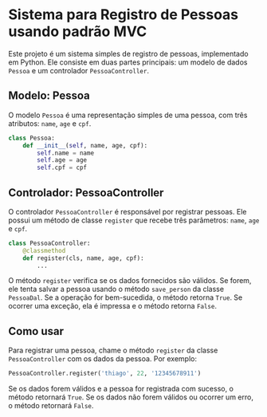 # Sistema para Registro de Pessoas usando padrão MVC

Este projeto é um sistema simples de registro de pessoas, implementado em Python. Ele consiste em duas partes principais: um modelo de dados `Pessoa` e um controlador `PessoaController`.

## Modelo: Pessoa

O modelo `Pessoa` é uma representação simples de uma pessoa, com três atributos: `name`, `age` e `cpf`.

```python
class Pessoa:
    def __init__(self, name, age, cpf):
        self.name = name
        self.age = age
        self.cpf = cpf
```

## Controlador: PessoaController

O controlador `PessoaController` é responsável por registrar pessoas. Ele possui um método de classe `register` que recebe três parâmetros: `name`, `age` e `cpf`.

```python
class PessoaController:
    @classmethod
    def register(cls, name, age, cpf):
        ...
```

O método `register` verifica se os dados fornecidos são válidos. Se forem, ele tenta salvar a pessoa usando o método `save_person` da classe `PessoaDal`. Se a operação for bem-sucedida, o método retorna `True`. Se ocorrer uma exceção, ela é impressa e o método retorna `False`.

## Como usar

Para registrar uma pessoa, chame o método `register` da classe `PessoaController` com os dados da pessoa. Por exemplo:

```python
PessoaController.register('thiago', 22, '12345678911')
```

Se os dados forem válidos e a pessoa for registrada com sucesso, o método retornará `True`. Se os dados não forem válidos ou ocorrer um erro, o método retornará `False`.
